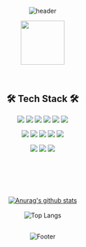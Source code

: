 <div align="center">

![header](https://capsule-render.vercel.app/api?type=waving&color=timeGradient&height=260&section=header&text=HeeYeon%20Cho&fontSize=75&animation=fadeIn&fontAlign=69&fontAlignY=40&)

<img width=100 height=100 src="https://github.githubassets.com/images/mona-loading-default.gif" />
<br>
<br>
<br>

## 🛠️ Tech Stack 🛠️
<img src="https://img.shields.io/badge/C-A8B9CC?style=flat&logo=c&logoColor=white"/> <img src="https://img.shields.io/badge/JAVA-0098FF?style=flat&logo=java&logoColor=white"> <img src="https://img.shields.io/badge/Python-3776AB?style=flat&logo=python&logoColor=white"/> <img src="https://img.shields.io/badge/Jupyter-F37626?style=flat&logo=anaconda&logoColor=white"/> <img src="https://img.shields.io/badge/Google Colab-F9AB00?style=flat&logo=googlecolab&logoColor=white"/> <img src="https://img.shields.io/badge/Anaconda-44A833?style=flat&logo=anaconda&logoColor=white"/>

<img src="https://img.shields.io/badge/HTML-E34F26?style=flat&logo=html5&logoColor=white"/> <img src="https://img.shields.io/badge/CSS-1572B6?style=flat&logo=css3&logoColor=white"/> <img src="https://img.shields.io/badge/JavaScript-F7DF1E?style=flat&logo=javascript&logoColor=black"/>  <img src="https://img.shields.io/badge/Dart-0175C2?style=flat&logo=dart&logoColor=white"/> <img src="https://img.shields.io/badge/Flutter-02569B?style=flat&logo=flutter&logoColor=white"/>

<img src="https://img.shields.io/badge/MySQL-4479A1?style=flat&logo=mysql&logoColor=white"/>
<img src="https://img.shields.io/badge/Firebase-FFCA28?style=flat-square&logo=firebase&logoColor=white"/>
<img src="https://img.shields.io/badge/Spring-6DB33F?style=flat-square&logo=firebase&logoColor=white"/>
<br><br><br><br><br><br>

[![Anurag's github stats](https://github-readme-stats.vercel.app/api?username=chy0503&show_icons=true&theme=swift)](https://github.com/anuraghazra/github-readme-stats)
<br><br>
![Top Langs](https://github-readme-stats.vercel.app/api/top-langs/?username=chy0503&layout=compact&theme=swift)
<br><br>

![Footer](https://capsule-render.vercel.app/api?type=waving&color=timeGradient&height=200&section=footer)
</div>

<!--
**chy0503/chy0503** is a ✨ _special_ ✨ repository because its `README.md` (this file) appears on your GitHub profile.

Here are some ideas to get you started:

- 🔭 I’m currently working on ...
- 🌱 I’m currently learning ...
- 👯 I’m looking to collaborate on ...
- 🤔 I’m looking for help with ...
- 💬 Ask me about ...
- 📫 How to reach me: ...
- 😄 Pronouns: ...
- ⚡ Fun fact: ...
-->
